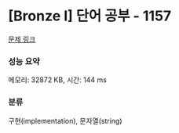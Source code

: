 # [Bronze I] 단어 공부 - 1157 

[문제 링크](https://www.acmicpc.net/problem/1157) 

### 성능 요약

메모리: 32872 KB, 시간: 144 ms

### 분류

구현(implementation), 문자열(string)

